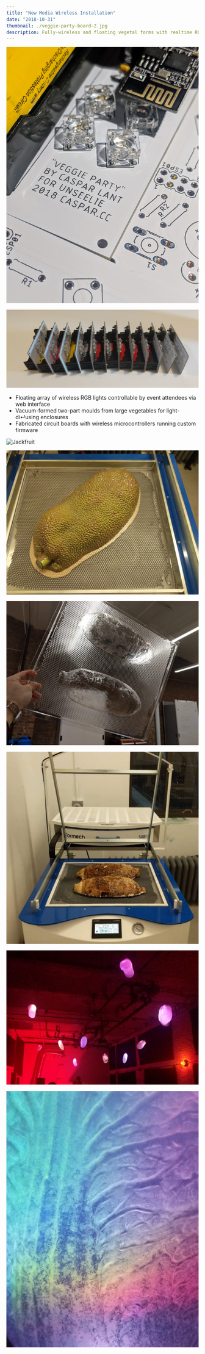 ```yaml
---
title: "New Media Wireless Installation"
date: "2018-10-31"
thumbnail: ./veggie-party-board-2.jpg
description: Fully-wireless and floating vegetal forms with realtime RGB LED control via webserver.
---
```


<div class="kg-card kg-image-card">

![Board](./veggie-party-board-2.jpg)

</div>

<div class="kg-card kg-image-card">

![Board](./veggie-party-board-3.jpg)

</div>

- Floating array of wireless RGB lights controllable by event attendees via web interface
- Vacuum-formed two-part moulds from large vegetables for light-di↵using enclosures
- Fabricated circuit boards with wireless microcontrollers running custom firmware

<div class="kg-card kg-image-card">

![Jackfruit](./veggie-party-jackfruit-1.jpg "Jackfruit")

</div>

<div class="kg-card kg-image-card">

![Jackfruit](./veggie-party-jackfruit-2.jpg "Jackfruit")

</div>

<!-- **jackfruit** -->

<div class="kg-card kg-image-card">

![taro root](./veggie-party-taro-1.jpg "Taro Root Forms")

</div>

<div class="kg-card kg-image-card">

![taro root](./veggie-party-taro-2.jpg "Taro Roots on the Vaccum Former")

</div>

<div class="kg-card kg-image-card">

![cabbage detail](./veggie-party-ensemble-1.jpg "Cabbage Detail")

</div>

<div class="kg-card kg-image-card">

![ensemble](./veggie-party-detail-1.jpg "Vegetal Ensemble")

</div>

<!-- **yuca** -->

<div class="kg-card kg-width-wide">

<!-- |||
|-|-|
|![yuca](./veggie-party-jackfruit-1.jpg)    |![yuca](./veggie-party-jackfruit-2.jpg)|
|![yuca](./veggie-party-yuca-1.jpg)|![yuca](./veggie-party-yuca-2.jpg)| -->

</div>

<!-- <figure class="kg-card kg-gallery-card">
    <div class="kg-gallery-container">
        <div class="kg-gallery-row">
            <div class="kg-gallery-image">
                <img src="veggie-party-jackfruit-1.jpg"></img>
            </div>
             <div class="kg-gallery-image">
                <img src="veggie-party-jackfruit-2.jpg"></img>
            </div>
        </div>
        <div class="kg-gallery-row">
          <div class="kg-gallery-image">
                <img src="veggie-party-yuca-1.jpg"/>
          </div>
            <div class="kg-gallery-image">
                <img src="veggie-party-yuca-2.jpg"/>
            </div>
        </div>
    </div>
</figure> -->
